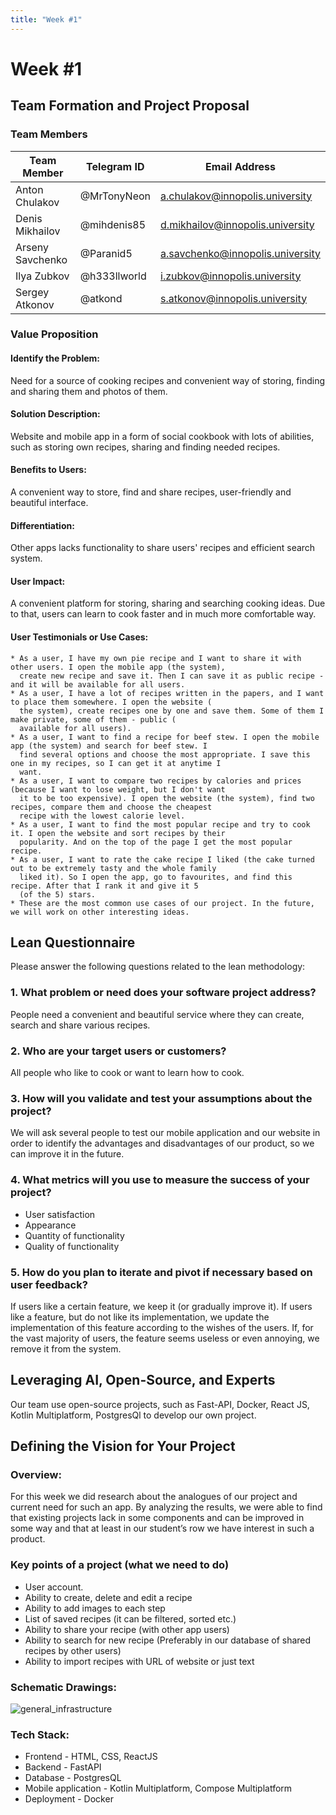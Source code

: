 ```yaml
---
title: "Week #1"
---
```


# Week #1

## **Team Formation and Project Proposal**

### **Team Members**

| Team Member      | Telegram ID  | Email Address                    |
|------------------|--------------|----------------------------------|
| Anton Chulakov   | @MrTonyNeon  | a.chulakov@innopolis.university  |
| Denis Mikhailov  | @mihdenis85  | d.mikhailov@innopolis.university |
| Arseny Savchenko | @Paranid5    | a.savchenko@innopolis.university |
| Ilya Zubkov      | @h333llworld | i.zubkov@innopolis.university    |
| Sergey Atkonov   | @atkond      | s.atkonov@innopolis.university   |

### **Value Proposition**

#### Identify the Problem:

Need for a source of cooking recipes and convenient way of storing, finding and sharing them and photos of them.

#### Solution Description:

Website and mobile app in a form of social cookbook with lots of abilities, such as storing own recipes,
sharing and finding needed recipes.

#### Benefits to Users:

A convenient way to store, find and share recipes, user-friendly and beautiful interface.

#### Differentiation:

Other apps lacks functionality to share users' recipes and efficient search system.

#### User Impact:

A convenient platform for storing, sharing and searching cooking ideas. Due to that, users can learn to cook faster
and in much more comfortable way.

#### User Testimonials or Use Cases:

    * As a user, I have my own pie recipe and I want to share it with other users. I open the mobile app (the system),
      create new recipe and save it. Then I can save it as public recipe - and it will be available for all users.
    * As a user, I have a lot of recipes written in the papers, and I want to place them somewhere. I open the website (
      the system), create recipes one by one and save them. Some of them I make private, some of them - public (
      available for all users).
    * As a user, I want to find a recipe for beef stew. I open the mobile app (the system) and search for beef stew. I
      find several options and choose the most appropriate. I save this one in my recipes, so I can get it at anytime I
      want.
    * As a user, I want to compare two recipes by calories and prices (because I want to lose weight, but I don't want
      it to be too expensive). I open the website (the system), find two recipes, compare them and choose the cheapest
      recipe with the lowest calorie level.
    * As a user, I want to find the most popular recipe and try to cook it. I open the website and sort recipes by their
      popularity. And on the top of the page I get the most popular recipe.
    * As a user, I want to rate the cake recipe I liked (the cake turned out to be extremely tasty and the whole family
      liked it). So I open the app, go to favourites, and find this recipe. After that I rank it and give it 5
      (of the 5) stars.
    * These are the most common use cases of our project. In the future, we will work on other interesting ideas.

## **Lean Questionnaire**

Please answer the following questions related to the lean methodology:

### 1. What problem or need does your software project address?

People need a convenient and beautiful service where they can create, search and share various recipes.

### 2. Who are your target users or customers?

All people who like to cook or want to learn how to cook.

### 3. How will you validate and test your assumptions about the project?

We will ask several people to test our mobile application and our website in order to identify the advantages and
disadvantages of our product, so we can improve it in the future.

### 4. What metrics will you use to measure the success of your project?

- User satisfaction
- Appearance 
- Quantity of functionality
- Quality of functionality

### 5. How do you plan to iterate and pivot if necessary based on user feedback?

If users like a certain feature, we keep it (or gradually improve it). If users like a feature, but do not like its
implementation, we update the implementation of this feature according to the wishes of the users. If, for the vast
majority of users, the feature seems useless or even annoying, we remove it from the system.

## **Leveraging AI, Open-Source, and Experts**

Our team use open-source projects, such as Fast-API, Docker, React JS, Kotlin Multiplatform, PostgresQl to develop our
own project.

## **Defining the Vision for Your Project**

### Overview:

For this week we did research about the analogues of our project and current need for such an app. By analyzing the
results, we were able to find that existing projects lack in some components and can be improved in some way and that at
least in our student’s row we have interest in such a product.

### Key points of a project (what we need to do)
- User account.
- Ability to create, delete and edit a recipe
- Ability to add images to each step
- List of saved recipes (it can be filtered, sorted etc.)
- Ability to share your recipe (with other app users)
- Ability to search for new recipe (Preferably in our database of shared recipes by other users)
- Ability to import recipes with URL of website or just text

### Schematic Drawings:

![general_infrastructure](/2024/CookingCorner/General_infrastructure.png)

### Tech Stack:

- Frontend - HTML, CSS, ReactJS
- Backend - FastAPI
- Database - PostgresQL
- Mobile application - Kotlin Multiplatform, Compose Multiplatform
- Deployment - Docker


